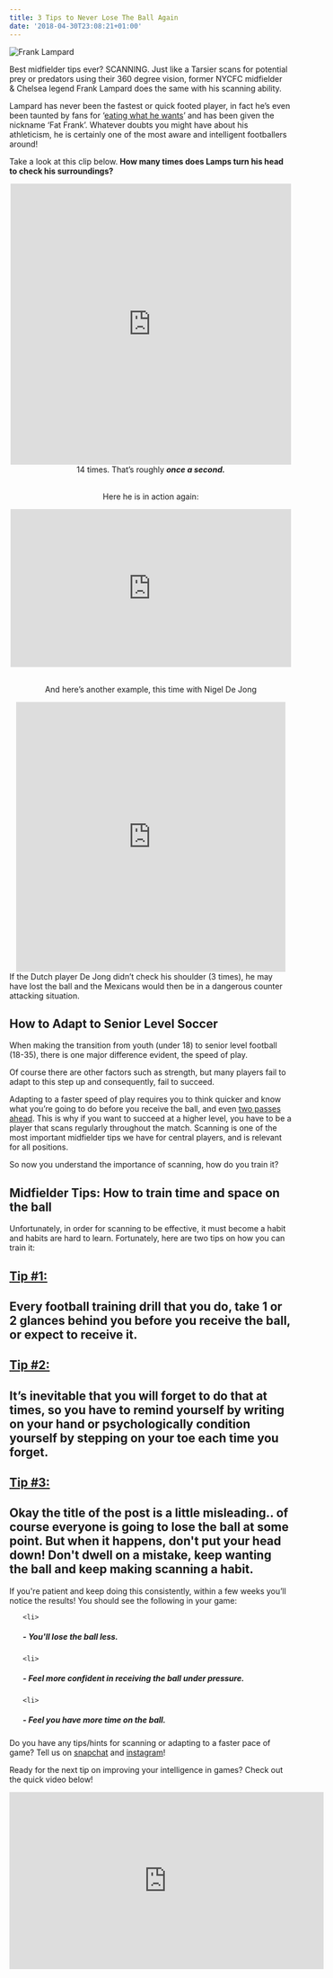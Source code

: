 ```yaml
---
title: 3 Tips to Never Lose The Ball Again
date: '2018-04-30T23:08:21+01:00'
---
```

![Frank Lampard](/site/frank-lampard-1.jpg)

Best midfielder tips ever? SCANNING. Just like a Tarsier scans for potential prey or predators using their 360 degree vision, former NYCFC midfielder &amp; Chelsea legend Frank Lampard does the same with his scanning ability.

Lampard has never been the fastest or quick footed player, in fact he’s even been taunted by fans for ‘<a title="Lampard Eating What He Wants" href="https://www.youtube.com/watch?v=NzWDukinx9M" target="_blank" rel="noopener">eating what he wants</a>’ and has been given the nickname ‘Fat Frank’. Whatever doubts you might have about his athleticism, he is certainly one of the most aware and intelligent footballers around!

Take a look at this clip below. <strong>How many times does Lamps turn his head to check his surroundings?</strong>

<center><iframe src="https://player.vimeo.com/video/161006560?color=ffffff&amp;title=0&amp;byline=0&amp;portrait=0" width="500" height="500" frameborder="0" allowfullscreen="allowfullscreen"></iframe></center><center>14 times. That’s roughly <em><strong>once a second.</strong></em></center>&nbsp;

<p style="text-align: center;">Here he is in action again:</p>

<center><iframe src="https://www.youtube.com/embed/x-vlrUwgehU?rel=0&amp;controls=0" width="500" height="281" frameborder="0" allowfullscreen="allowfullscreen"></iframe></center>&nbsp;

<p style="text-align: center;">And here’s another example, this time with Nigel De Jong</p>

<center><iframe src="https://vine.co/v/MPibU5TwWiO/embed/postcard" width="480" height="480" frameborder="0"></iframe><script src="https://platform.vine.co/static/scripts/embed.js"></script></center>If the Dutch player De Jong didn’t check his shoulder (3 times), he may have lost the ball and the Mexicans would then be in a dangerous counter attacking situation.

<h2>How to Adapt to Senior Level Soccer</h2>

When making the transition from youth (under 18) to senior level football (18-35), there is one major difference evident, the speed of play.

Of course there are other factors such as strength, but many players fail to adapt to this step up and consequently, fail to succeed.

Adapting to a faster speed of play requires you to think quicker and know what you’re going to do before you receive the ball, and even <a title="David Silva thinking two passes ahead" href="https://www.youtube.com/watch?v=o9KuvDem8Lo" target="_blank" rel="noopener">two passes ahead</a>. This is why if you want to succeed at a higher level, you have to be a player that scans regularly throughout the match. Scanning is one of the most important midfielder tips we have for central players, and is relevant for all positions.

So now you understand the importance of scanning, how do you train it?

<h2>Midfielder Tips: How to train time and space on the ball</h2>

Unfortunately, in order for scanning to be effective, it must become a habit and habits are hard to learn. Fortunately, here are two tips on how you can train it:

<h2><span style="text-decoration: underline;"><strong>Tip #1:</strong></span></h2>

<h2>Every football training drill that you do, take 1 or 2 glances behind you before you receive the ball, or expect to receive it.</h2>

<h2><span style="text-decoration: underline;"><strong>Tip #2:</strong></span></h2>

<h2>It’s inevitable that you will forget to do that at times, so you have to remind yourself by writing on your hand or psychologically condition yourself by stepping on your toe each time you forget.</h2>

<h2><span style="text-decoration: underline;"><strong>Tip #3:</strong></span></h2>

<h2>Okay the title of the post is a little misleading.. of course everyone is going to lose the ball at some point. But when it happens, don't put your head down! Don't dwell on a mistake, keep wanting the ball and keep making scanning a habit.</h2>

If you're patient and keep doing this consistently, within a few weeks you’ll notice the results! You should see the following in your game:

<ul>

 	<li>

<h5>- You'll lose the ball less.</h5>

</li>

 	<li>

<h5>- Feel more confident in receiving the ball under pressure.</h5>

</li>

 	<li>

<h5>- Feel you have more time on the ball.</h5>

</li>

</ul>

Do you have any tips/hints for scanning or adapting to a faster pace of game? Tell us on <a href="http://snapchat.com/add/traineffective">snapchat</a> and <a href="http://instagram.com/traineffective">instagram</a>!



Ready for the next tip on improving your intelligence in games? Check out the quick video below!

<p style="text-align: center;"><iframe src="https://www.youtube.com/embed/P-ffS-MDg_o?list=PL9hH4HUF2maOxC6Sy6p1rrZfm50HO1_xH" width="560" height="315" frameborder="0" allowfullscreen="allowfullscreen"></iframe></p>

